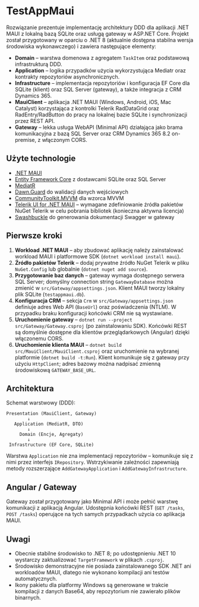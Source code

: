 # TestAppMaui

Rozwiązanie prezentuje implementację architektury DDD dla aplikacji .NET MAUI z lokalną bazą SQLite oraz usługą gateway w ASP.NET Core. Projekt został przygotowany w oparciu o .NET 8 (aktualnie dostępna stabilna wersja środowiska wykonawczego) i zawiera następujące elementy:

- **Domain** – warstwa domenowa z agregatem `TaskItem` oraz podstawową infrastrukturą DDD.
- **Application** – logika przypadków użycia wykorzystująca Mediatr oraz kontrakty repozytoriów asynchronicznych.
- **Infrastructure** – implementacja repozytoriów i konfiguracja EF Core dla SQLite (klient) oraz SQL Server (gateway), a także integracja z CRM Dynamics 365.
- **MauiClient** – aplikacja .NET MAUI (Windows, Android, iOS, Mac Catalyst) korzystająca z kontrolki Telerik RadDataGrid oraz RadEntry/RadButton do pracy na lokalnej bazie SQLite i synchronizacji przez REST API.
- **Gateway** – lekka usługa WebAPI (Minimal API) działająca jako brama komunikacyjna z bazą SQL Server oraz CRM Dynamics 365 8.2 on-premise, z włączonym CORS.

## Użyte technologie

- [.NET MAUI](https://learn.microsoft.com/dotnet/maui/what-is-maui)
- [Entity Framework Core](https://learn.microsoft.com/ef/core/) z dostawcami SQLite oraz SQL Server
- [MediatR](https://github.com/jbogard/MediatR)
- [Dawn.Guard](https://github.com/Enkomio/Dawn) do walidacji danych wejściowych
- [CommunityToolkit.MVVM](https://learn.microsoft.com/dotnet/communitytoolkit/mvvm/) dla wzorca MVVM
- [Telerik UI for .NET MAUI](https://www.telerik.com/maui-ui) – wymagane zdefiniowanie źródła pakietów NuGet Telerik w celu pobrania bibliotek (konieczna aktywna licencja)
- [Swashbuckle](https://github.com/domaindrivendev/Swashbuckle.AspNetCore) do generowania dokumentacji Swagger w gateway

## Pierwsze kroki

1. **Workload .NET MAUI** – aby zbudować aplikację należy zainstalować workload MAUI i platformowe SDK (`dotnet workload install maui`).
2. **Źródło pakietów Telerik** – dodaj prywatne źródło NuGet Telerik w pliku `NuGet.Config` lub globalnie (`dotnet nuget add source`).
3. **Przygotowanie baz danych** – gateway wymaga dostępnego serwera SQL Server; domyślny connection string `GatewayDatabase` można zmienić w `src/Gateway/appsettings.json`. Klient MAUI tworzy lokalny plik SQLite (`testappmaui.db`).
4. **Konfiguracja CRM** – sekcja `Crm` w `src/Gateway/appsettings.json` definiuje adres Web API (`BaseUrl`) oraz poświadczenia (NTLM). W przypadku braku konfiguracji końcówki CRM nie są wystawiane.
5. **Uruchomienie gateway** – `dotnet run --project src/Gateway/Gateway.csproj` (po zainstalowaniu SDK). Końcówki REST są domyślnie dostępne dla klientów przeglądarkowych (Angular) dzięki włączonemu CORS.
6. **Uruchomienie klienta MAUI** – `dotnet build src/MauiClient/MauiClient.csproj` oraz uruchomienie na wybranej platformie (`dotnet build -t:Run`). Klient komunikuje się z gateway przy użyciu `HttpClient`; adres bazowy można nadpisać zmienną środowiskową `GATEWAY_BASE_URL`.

## Architektura

Schemat warstwowy (DDD):

```
Presentation (MauiClient, Gateway)
        ↓
   Application (MediatR, DTO)
        ↓
     Domain (Encje, Agregaty)
        ↓
 Infrastructure (EF Core, SQLite)
```

Warstwa `Application` nie zna implementacji repozytoriów – komunikuje się z nimi przez interfejs `IRepository`. Wstrzykiwanie zależności zapewniają metody rozszerzające `AddGatewayApplication` i `AddGatewayInfrastructure`.

## Angular / Gateway

Gateway został przygotowany jako Minimal API i może pełnić warstwę komunikacji z aplikacją Angular. Udostępnia końcówki REST (`GET /tasks`, `POST /tasks`) operujące na tych samych przypadkach użycia co aplikacja MAUI.

## Uwagi

- Obecnie stabilne środowisko to .NET 8; po udostępnieniu .NET 10 wystarczy zaktualizować `TargetFramework` w plikach `.csproj`.
- Środowisko demonstracyjne nie posiada zainstalowanego SDK .NET ani workloadów MAUI, dlatego nie wykonano kompilacji ani testów automatycznych.
- Ikony pakietu dla platformy Windows są generowane w trakcie kompilacji z danych Base64, aby repozytorium nie zawierało plików binarnych.
